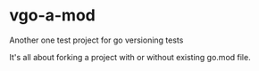 # vgo-a-mod
Another one test project for go versioning tests

It's all about forking a project with or without existing go.mod file.
